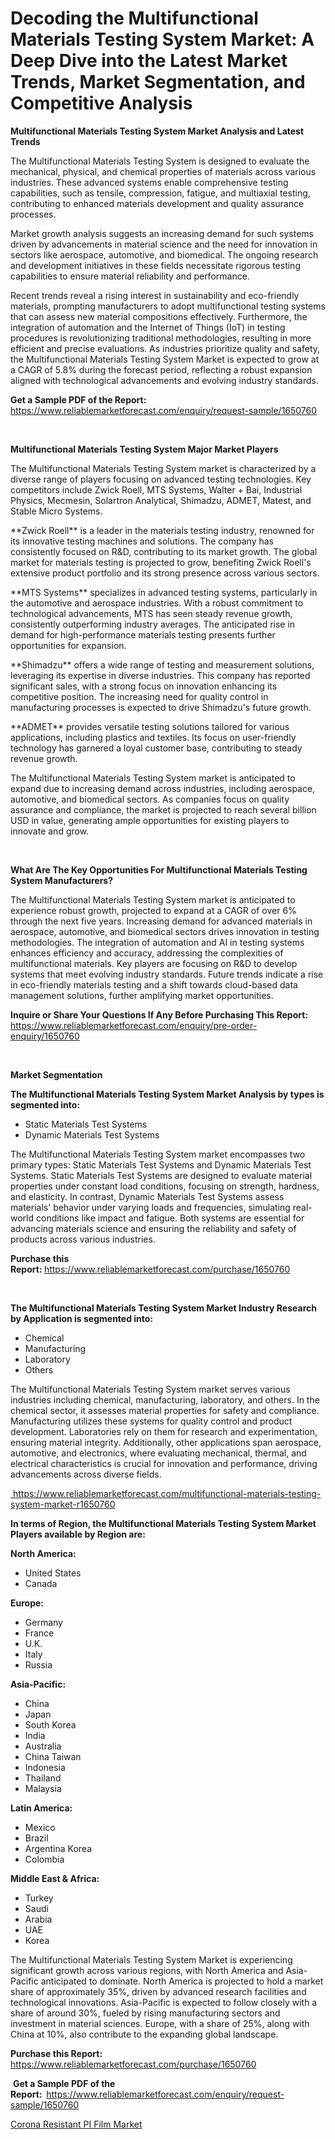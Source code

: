 <p><h1>Decoding the Multifunctional Materials Testing System Market: A Deep Dive into the Latest Market Trends, Market Segmentation, and Competitive Analysis</h1></p><p><strong>Multifunctional Materials Testing System Market Analysis and Latest Trends</strong></p>
<p><p>The Multifunctional Materials Testing System is designed to evaluate the mechanical, physical, and chemical properties of materials across various industries. These advanced systems enable comprehensive testing capabilities, such as tensile, compression, fatigue, and multiaxial testing, contributing to enhanced materials development and quality assurance processes. </p><p>Market growth analysis suggests an increasing demand for such systems driven by advancements in material science and the need for innovation in sectors like aerospace, automotive, and biomedical. The ongoing research and development initiatives in these fields necessitate rigorous testing capabilities to ensure material reliability and performance.</p><p>Recent trends reveal a rising interest in sustainability and eco-friendly materials, prompting manufacturers to adopt multifunctional testing systems that can assess new material compositions effectively. Furthermore, the integration of automation and the Internet of Things (IoT) in testing procedures is revolutionizing traditional methodologies, resulting in more efficient and precise evaluations. As industries prioritize quality and safety, the Multifunctional Materials Testing System Market is expected to grow at a CAGR of 5.8% during the forecast period, reflecting a robust expansion aligned with technological advancements and evolving industry standards.</p></p>
<p><strong>Get a Sample PDF of the Report:&nbsp;</strong> <a href="https://www.reliablemarketforecast.com/enquiry/request-sample/1650760?utm_campaign=2308&utm_medium=2&utm_source=Github&utm_content=ia&utm_term=23032025&utm_id=multifunctional-materials-testing-system">https://www.reliablemarketforecast.com/enquiry/request-sample/1650760</a></p>
<p>&nbsp;</p>
<p><strong>Multifunctional Materials Testing System Major Market Players</strong></p>
<p><p>The Multifunctional Materials Testing System market is characterized by a diverse range of players focusing on advanced testing technologies. Key competitors include Zwick Roell, MTS Systems, Walter + Bai, Industrial Physics, Mecmesin, Solartron Analytical, Shimadzu, ADMET, Matest, and Stable Micro Systems.</p><p>**Zwick Roell** is a leader in the materials testing industry, renowned for its innovative testing machines and solutions. The company has consistently focused on R&D, contributing to its market growth. The global market for materials testing is projected to grow, benefiting Zwick Roell's extensive product portfolio and its strong presence across various sectors.</p><p>**MTS Systems** specializes in advanced testing systems, particularly in the automotive and aerospace industries. With a robust commitment to technological advancements, MTS has seen steady revenue growth, consistently outperforming industry averages. The anticipated rise in demand for high-performance materials testing presents further opportunities for expansion.</p><p>**Shimadzu** offers a wide range of testing and measurement solutions, leveraging its expertise in diverse industries. This company has reported significant sales, with a strong focus on innovation enhancing its competitive position. The increasing need for quality control in manufacturing processes is expected to drive Shimadzu's future growth.</p><p>**ADMET** provides versatile testing solutions tailored for various applications, including plastics and textiles. Its focus on user-friendly technology has garnered a loyal customer base, contributing to steady revenue growth.</p><p>The Multifunctional Materials Testing System market is anticipated to expand due to increasing demand across industries, including aerospace, automotive, and biomedical sectors. As companies focus on quality assurance and compliance, the market is projected to reach several billion USD in value, generating ample opportunities for existing players to innovate and grow.</p></p>
<p>&nbsp;</p>
<p><strong>What Are The Key Opportunities For Multifunctional Materials Testing System Manufacturers?</strong></p>
<p><p>The Multifunctional Materials Testing System market is anticipated to experience robust growth, projected to expand at a CAGR of over 6% through the next five years. Increasing demand for advanced materials in aerospace, automotive, and biomedical sectors drives innovation in testing methodologies. The integration of automation and AI in testing systems enhances efficiency and accuracy, addressing the complexities of multifunctional materials. Key players are focusing on R&D to develop systems that meet evolving industry standards. Future trends indicate a rise in eco-friendly materials testing and a shift towards cloud-based data management solutions, further amplifying market opportunities.</p></p>
<p><strong>Inquire or Share Your Questions If Any Before Purchasing This Report:</strong> <a href="https://www.reliablemarketforecast.com/enquiry/pre-order-enquiry/1650760?utm_campaign=2308&utm_medium=2&utm_source=Github&utm_content=ia&utm_term=23032025&utm_id=multifunctional-materials-testing-system">https://www.reliablemarketforecast.com/enquiry/pre-order-enquiry/1650760</a></p>
<p>&nbsp;</p>
<p><strong>Market Segmentation</strong></p>
<p><strong>The Multifunctional Materials Testing System Market Analysis by types is segmented into:</strong></p>
<p><ul><li>Static Materials Test Systems</li><li>Dynamic Materials Test Systems</li></ul></p>
<p><p>The Multifunctional Materials Testing System market encompasses two primary types: Static Materials Test Systems and Dynamic Materials Test Systems. Static Materials Test Systems are designed to evaluate material properties under constant load conditions, focusing on strength, hardness, and elasticity. In contrast, Dynamic Materials Test Systems assess materials' behavior under varying loads and frequencies, simulating real-world conditions like impact and fatigue. Both systems are essential for advancing materials science and ensuring the reliability and safety of products across various industries.</p></p>
<p><strong>Purchase this Report:&nbsp;</strong><a href="https://www.reliablemarketforecast.com/purchase/1650760?utm_campaign=2308&utm_medium=2&utm_source=Github&utm_content=ia&utm_term=23032025&utm_id=multifunctional-materials-testing-system">https://www.reliablemarketforecast.com/purchase/1650760</a></p>
<p>&nbsp;</p>
<p><strong>The Multifunctional Materials Testing System Market Industry Research by Application is segmented into:</strong></p>
<p><ul><li>Chemical</li><li>Manufacturing</li><li>Laboratory</li><li>Others</li></ul></p>
<p><p>The Multifunctional Materials Testing System market serves various industries including chemical, manufacturing, laboratory, and others. In the chemical sector, it assesses material properties for safety and compliance. Manufacturing utilizes these systems for quality control and product development. Laboratories rely on them for research and experimentation, ensuring material integrity. Additionally, other applications span aerospace, automotive, and electronics, where evaluating mechanical, thermal, and electrical characteristics is crucial for innovation and performance, driving advancements across diverse fields.</p></p>
<p><a href="https://www.reliablemarketforecast.com/multifunctional-materials-testing-system-market-r1650760?utm_campaign=2308&utm_medium=2&utm_source=Github&utm_content=ia&utm_term=23032025&utm_id=multifunctional-materials-testing-system">&nbsp;https://www.reliablemarketforecast.com/multifunctional-materials-testing-system-market-r1650760</a></p>
<p><strong>In terms of Region, the Multifunctional Materials Testing System Market Players available by Region are:</strong></p>
<p>
    <p> <strong> North America: </strong>
        <ul>
            <li>United States</li>
            <li>Canada</li>
        </ul>
        </p> 
    <p> <strong> Europe: </strong>
        <ul>
            <li>Germany</li>
            <li>France</li>
            <li>U.K.</li>
            <li>Italy</li>
            <li>Russia</li>
        </ul>
        </p> 
    <p> <strong> Asia-Pacific: </strong>
        <ul>
            <li>China</li>
            <li>Japan</li>
            <li>South Korea</li>
            <li>India</li>
            <li>Australia</li>
            <li>China Taiwan</li>
            <li>Indonesia</li>
            <li>Thailand</li>
            <li>Malaysia</li>
        </ul>
        </p> 
    <p> <strong> Latin America: </strong>
        <ul>
            <li>Mexico</li>
            <li>Brazil</li>
            <li>Argentina Korea</li>
            <li>Colombia</li>
        </ul>
        </p> 
    <p> <strong> Middle East & Africa: </strong>
        <ul>
            <li>Turkey</li>
            <li>Saudi</li>
            <li>Arabia</li>
            <li>UAE</li>
            <li>Korea</li>
        </ul>
    </p>
    </p>
<p><p>The Multifunctional Materials Testing System Market is experiencing significant growth across various regions, with North America and Asia-Pacific anticipated to dominate. North America is projected to hold a market share of approximately 35%, driven by advanced research facilities and technological innovations. Asia-Pacific is expected to follow closely with a share of around 30%, fueled by rising manufacturing sectors and investment in material sciences. Europe, with a share of 25%, along with China at 10%, also contribute to the expanding global landscape.</p></p>
<p><strong>Purchase this Report: </strong><a href="https://www.reliablemarketforecast.com/purchase/1650760?utm_campaign=2308&utm_medium=2&utm_source=Github&utm_content=ia&utm_term=23032025&utm_id=multifunctional-materials-testing-system">https://www.reliablemarketforecast.com/purchase/1650760</a></p>
<p>&nbsp;<strong>Get a Sample PDF of the Report:&nbsp;&nbsp;</strong><a href="https://www.reliablemarketforecast.com/enquiry/request-sample/1650760?utm_campaign=2308&utm_medium=2&utm_source=Github&utm_content=ia&utm_term=23032025&utm_id=multifunctional-materials-testing-system">https://www.reliablemarketforecast.com/enquiry/request-sample/1650760</a></p>
<p><strong></strong></p>
<p><p><a href="https://github.com/leopardmicheal7019/Market-Research-Report-List-1/blob/main/corona-resistant-pi-film-market.md?utm_campaign=2308&utm_medium=2&utm_source=Github&utm_content=ia&utm_term=23032025&utm_id=multifunctional-materials-testing-system">Corona Resistant PI Film Market</a></p></p>